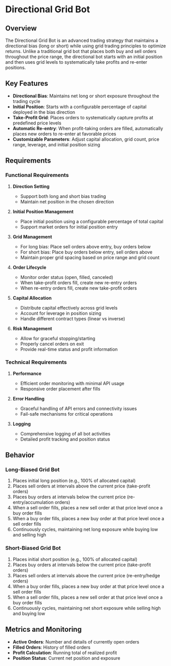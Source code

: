 # Directional Grid Bot

## Overview

The Directional Grid Bot is an advanced trading strategy that maintains a directional bias (long or short) while using grid trading principles to optimize returns. Unlike a traditional grid bot that places both buy and sell orders throughout the price range, the directional bot starts with an initial position and then uses grid levels to systematically take profits and re-enter positions.

## Key Features

- **Directional Bias**: Maintains net long or short exposure throughout the trading cycle
- **Initial Position**: Starts with a configurable percentage of capital deployed in the bias direction
- **Take-Profit Grid**: Places orders to systematically capture profits at predefined price levels
- **Automatic Re-entry**: When profit-taking orders are filled, automatically places new orders to re-enter at favorable prices
- **Customizable Parameters**: Adjust capital allocation, grid count, price range, leverage, and initial position sizing

## Requirements

### Functional Requirements

1. **Direction Setting**
   - Support both long and short bias trading
   - Maintain net position in the chosen direction

2. **Initial Position Management**
   - Place initial position using a configurable percentage of total capital
   - Support market orders for initial position entry

3. **Grid Management**
   - For long bias: Place sell orders above entry, buy orders below
   - For short bias: Place buy orders below entry, sell orders above
   - Maintain proper grid spacing based on price range and grid count

4. **Order Lifecycle**
   - Monitor order status (open, filled, canceled)
   - When take-profit orders fill, create new re-entry orders
   - When re-entry orders fill, create new take-profit orders

5. **Capital Allocation**
   - Distribute capital effectively across grid levels
   - Account for leverage in position sizing
   - Handle different contract types (linear vs inverse)

6. **Risk Management**
   - Allow for graceful stopping/starting
   - Properly cancel orders on exit
   - Provide real-time status and profit information

### Technical Requirements

1. **Performance**
   - Efficient order monitoring with minimal API usage
   - Responsive order placement after fills

2. **Error Handling**
   - Graceful handling of API errors and connectivity issues
   - Fail-safe mechanisms for critical operations

3. **Logging**
   - Comprehensive logging of all bot activities
   - Detailed profit tracking and position status

## Behavior

### Long-Biased Grid Bot

1. Places initial long position (e.g., 100% of allocated capital)
2. Places sell orders at intervals above the current price (take-profit orders)
3. Places buy orders at intervals below the current price (re-entry/accumulation orders)
4. When a sell order fills, places a new sell order at that price level once a buy order fills
5. When a buy order fills, places a new buy order at that price level once a sell order fills
6. Continuously cycles, maintaining net long exposure while buying low and selling high

### Short-Biased Grid Bot

1. Places initial short position (e.g., 100% of allocated capital)
2. Places buy orders at intervals below the current price (take-profit orders)
3. Places sell orders at intervals above the current price (re-entry/hedge orders)
4. When a buy order fills, places a new buy order at that price level once a sell order fills
5. When a sell order fills, places a new sell order at that price level once a buy order fills
6. Continuously cycles, maintaining net short exposure while selling high and buying low

## Metrics and Monitoring

- **Active Orders**: Number and details of currently open orders
- **Filled Orders**: History of filled orders
- **Profit Calculation**: Running total of realized profit
- **Position Status**: Current net position and exposure 